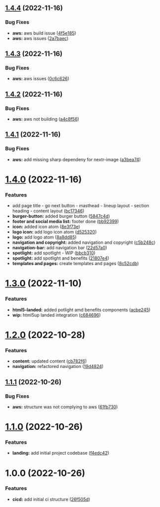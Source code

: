 ## [1.4.4](https://github.com/paulAlexSerban/prj--lynxit/compare/v1.4.3...v1.4.4) (2022-11-16)


### Bug Fixes

* **aws:** aws build issue ([4f5e185](https://github.com/paulAlexSerban/prj--lynxit/commit/4f5e1855f1f011f1cf3b1860fcb09738be340142))
* **aws:** aws issues ([2a7baec](https://github.com/paulAlexSerban/prj--lynxit/commit/2a7baecc81d7232d69f888038e849c0325e5375a))

## [1.4.3](https://github.com/paulAlexSerban/prj--lynxit/compare/v1.4.2...v1.4.3) (2022-11-16)


### Bug Fixes

* **aws:** aws issues ([0c6c626](https://github.com/paulAlexSerban/prj--lynxit/commit/0c6c62608713516d6d8737c56f4d0cf460722d58))

## [1.4.2](https://github.com/paulAlexSerban/prj--lynxit/compare/v1.4.1...v1.4.2) (2022-11-16)


### Bug Fixes

* **aws:** aws not building ([a4c8f56](https://github.com/paulAlexSerban/prj--lynxit/commit/a4c8f56e84df25d2a8d56c84e3d4cdc8cd3fea23))

## [1.4.1](https://github.com/paulAlexSerban/prj--lynxit/compare/v1.4.0...v1.4.1) (2022-11-16)


### Bug Fixes

* **aws:** add missing sharp dependeny for nextr-image ([a3bea74](https://github.com/paulAlexSerban/prj--lynxit/commit/a3bea742ce3d1abd9bfc3a5580c908059c330985))

# [1.4.0](https://github.com/paulAlexSerban/prj--lynxit/compare/v1.3.0...v1.4.0) (2022-11-16)


### Features

* add page title - go next button - masthead - lineup layout - section heading - content layout ([bc17346](https://github.com/paulAlexSerban/prj--lynxit/commit/bc173468af4aa76f4a361679724fc0900df78706))
* **burger-button:** added burger button ([5847c4d](https://github.com/paulAlexSerban/prj--lynxit/commit/5847c4d93c3df673c0482dd0c4121d2dfec0363e))
* **footer and social media list:** footer done ([bb92399](https://github.com/paulAlexSerban/prj--lynxit/commit/bb92399613b8945c4c48389d4c0489163eecd3ca))
* **icon:** added icon atom ([8e3f73e](https://github.com/paulAlexSerban/prj--lynxit/commit/8e3f73efb1f104f50fd41cfb9bd0059d482d275d))
* **logo icon:** add logo icon atom ([d525320](https://github.com/paulAlexSerban/prj--lynxit/commit/d525320e2db4507c6428c66100767baa04e5808b))
* **logo:** add logo atom ([8a8dd85](https://github.com/paulAlexSerban/prj--lynxit/commit/8a8dd8566afbb4e5b352e2b342e56a69a0e1e5ca))
* **navigation and copyright:** added navigation and copyright ([c5b248c](https://github.com/paulAlexSerban/prj--lynxit/commit/c5b248cdc3ce4086d6e2a8dd7eb71b66e8512550))
* **navigation-bar:** add navigation bar ([22d57a0](https://github.com/paulAlexSerban/prj--lynxit/commit/22d57a037c5142bd5a91d6e853927d73ade40050))
* **spotlight:** add spotlight - WIP ([bbcb310](https://github.com/paulAlexSerban/prj--lynxit/commit/bbcb31057da8ebfdf6a57693c800a61c74efe345))
* **spotlight:** add spotlight and benefits ([21807e4](https://github.com/paulAlexSerban/prj--lynxit/commit/21807e49bfcce54d35a109118afb52767741db35))
* **templates and pages:** create templates and pages ([8c52cdb](https://github.com/paulAlexSerban/prj--lynxit/commit/8c52cdba4b6900511bee32af3a25ae6d76740547))

# [1.3.0](https://github.com/paulAlexSerban/prj--lynxit/compare/v1.2.0...v1.3.0) (2022-11-10)


### Features

* **html5-landed:** added potlight amd benefits components ([acbe245](https://github.com/paulAlexSerban/prj--lynxit/commit/acbe245d459d0091f74e57fbbf385c64fcf6a7da))
* **wip:** html5up landed integration ([c684696](https://github.com/paulAlexSerban/prj--lynxit/commit/c6846964a0557bf646f4be4a8d45a4d644eb6c4a))

# [1.2.0](https://github.com/paulAlexSerban/prj--lynxit/compare/v1.1.1...v1.2.0) (2022-10-28)


### Features

* **content:** updated content ([cb782f6](https://github.com/paulAlexSerban/prj--lynxit/commit/cb782f6f31818aa6b65a56a8a436f34db77f87b7))
* **navigation:** refactored navigation ([19d4824](https://github.com/paulAlexSerban/prj--lynxit/commit/19d4824844d936d1eaa48aa14aefda85c0b21771))

## [1.1.1](https://github.com/paulAlexSerban/prj--lynxit/compare/v1.1.0...v1.1.1) (2022-10-26)


### Bug Fixes

* **aws:** structure was not complying to aws ([61fb730](https://github.com/paulAlexSerban/prj--lynxit/commit/61fb730a13de7eeb2fb76ecde56acf1893f1b703))

# [1.1.0](https://github.com/paulAlexSerban/prj--lynxit/compare/v1.0.0...v1.1.0) (2022-10-26)


### Features

* **landing:** add initial project codebase ([f4edc42](https://github.com/paulAlexSerban/prj--lynxit/commit/f4edc4227a2546038117abb15a8eed5a0fb33156))

# 1.0.0 (2022-10-26)


### Features

* **cicd:** add initial ci structure ([26f505d](https://github.com/paulAlexSerban/prj--lynxit/commit/26f505d5f62c51b5196f87d11bdf1d03f4654294))
